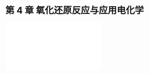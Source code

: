# 第 4 章 氧化还原反应与应用电化学

<object data="第 4 章 氧化还原反应与应用电化学.pdf" type="application/pdf" width="150%" height="800">
    <embed src="第 4 章 氧化还原反应与应用电化学.pdf" type="application/pdf" />
</object>